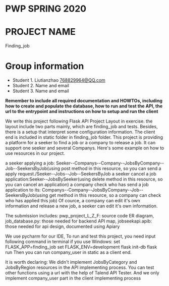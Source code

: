 # PWP SPRING 2020
# PROJECT NAME
Finding_job
# Group information
* Student 1. Liutianzhao 768829964@QQ.com
* Student 2. Name and email
* Student 3. Name and email

__Remember to include all required documentation and HOWTOs, including how to create and populate the database, how to run and test the API, the url to the entrypoint and instructions on how to setup and run the client__

We write this project following Flask API Project Layout in exercise. the layout include two parts mainly, which are finding_job and tests. Besides, there is a setup that interpret some configuration information. The client end is included in static folder in finding_job folder.  This project is providing a platform for a seeker to find a job or a company to release a job. It can support one seeker and several Companys. Here's some example on how to use resources in our project.

a seeker applying a job: Seeker--Companys--Company--JobsByCompany--Job--SeekersByJob(using post method in this resource, so you can send a apply request./Seeker--Jobs--Job--SeekersByJob
a seeker cancel a job application:Seeker--JobsBySeeker(using delete method in this resource, so you can cancel an application)
a company check who has send a job application to its: Companys--Company--JobsByCompany--Job--SeekersByJob(using get method in this resource, so a company can check who has applied this job)
Of cource, a company can edit it's own information and release a new job, a seeker can edit it's own information.

The submission includes:
pwp_project_L_Z_F: source code
ER diagram, job_database.py: those needed for backend
API map, jobseekapi.apib: those needed for api design, documented using Apiary

We use pycharm for our IDE, To run and test this project, you need input following command in terminal if you use Windows:
set FLASK_APP=finding_job
set FLASK_ENV=development
flask init-db
flask run
Then you can run company_user in static as a client end.

It is worth declaring:
We didn't implement JobsByCategory and JobsByRegion resources in the API implementing process. You can test other functions using a url with the help of Talend API Tester.
And we only implement company_user part in the client implementing process
